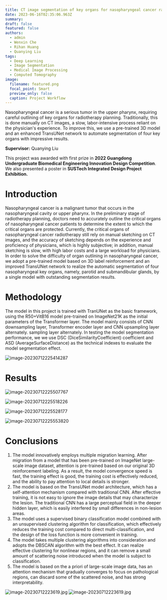 ```yaml
---
title: CT image segmentation of key organs for nasopharyngeal cancer radiation therapy
date: 2023-06-16T02:35:06.963Z
summary: 
draft: false
featured: false
authors:
  - admin
  - Wenxin Che
  - Rihan Huang
  - Quanying Liu
tags:
  - Deep Learning
  - Image Segmentation
  - Medical Image Processing
  - Computed Tomography
image:
  filename: featured.png
  focal_point: Smart
  preview_only: false
  caption: Project Workflow
---
```


Nasopharyngeal cancer is a serious tumor in the upper pharynx, requiring careful outlining of key organs for radiotherapy planning. Traditionally, this is done manually on CT images, a slow, labor-intensive process reliant on the physician's experience. To improve this, we use a pre-trained 3D model and an enhanced TransUNet network to automate segmentation of four key organs with impressive results.

**Supervisor:** Quanying Liu

This project was awarded with first prize in **2022 Guangdong Undergraduate Biomedical Engineering Innovation Design Competition**. We also presented a poster in **SUSTech Integrated Design Project Exhibition.**

# Introduction

Nasopharyngeal cancer is a malignant tumor that occurs in the nasopharyngeal cavity or upper pharynx. In the preliminary stage of radiotherapy planning, doctors need to accurately outline the critical organs of nasopharyngeal cancer patients to determine the extent to which the critical organs are protected. Currently, the critical organs of nasopharyngeal cancer radiotherapy still rely on manual sketching on CT images, and the accuracy of sketching depends on the experience and proficiency of physicians, which is highly subjective; in addition, manual sketching is slow, with high labor costs and a large workload for physicians. In order to solve the difficulty of organ outlining in nasopharyngeal cancer, we adopt a pre-trained model based on 3D label reinforcement and an improved TransUNet network to realize the automatic segmentation of four nasopharyngeal key organs, namely, parotid and submandibular glands, by a single model with outstanding segmentation results.

# Methodology

The model in this project is trained with TranUNet as the basic framework, using the R50+VitB16 model pre-trained on ImageNet21K as the initial parameters of the Transformer layer. The model mainly consists of CNN downsampling layer, Transformer encoder layer and CNN upsampling layer alternately. sampling layer alternately. In testing the model segmentation performance, we we use DSC (DiceSimilarityCoefficient) coefficient and ASD (AverageSurfaceDistance) as the technical indexes to evaluate the model segmentation effect.

![image-20230712225414287](image-20230712225414287.png)

# Results

![image-20230712225507767](image-20230712225507767.png)

![image-20230712225518226](image-20230712225518226.png)

![image-20230712225528177](image-20230712225528177.png)

![image-20230712225553820](image-20230712225553820.png)

# Conclusions

1. The model innovatively employs multiple migration learning. After migration from a model that has been pre-trained on ImageNet large-scale image dataset, attention is pre-trained based on our original 3D reinforcement labeling. As a result, the model
   convergence speed is fast, the training effect is good, the training cost is effectively reduced, and the ability to pay attention to local details is stronger.
2. The model is based on the TransUNet model architecture, which has a self-attention mechanism compared with traditional CNN. After effective training, it is not easy to ignore the image details that may characterize the lesion. The traditional CNN has a large perceptual field in the deeper hidden layer, which is easily interfered by small differences in non-lesion areas.
3. The model uses a supervised binary classification model combined with an unsupervised clustering algorithm for classification, which effectively reduces the training cost compared to direct multi-classification, and the design of the loss function is more convenient in training.
4. The model takes multiple clustering algorithms into consideration and adopts the DBSCAN algorithm with the best effect. It can realize effective clustering for nonlinear regions, and it can remove a small amount of scattering noise introduced when the model is subject to classification.
5. The model is based on the a priori of large-scale image data, has an attention mechanism that gradually converges to focus on pathological regions, can discard some of the scattered noise, and has strong interpretability.


![image-20230712223619.jpg](bme.jpg)
![image-20230712223619.jpg](image-20230712223619.jpg)
